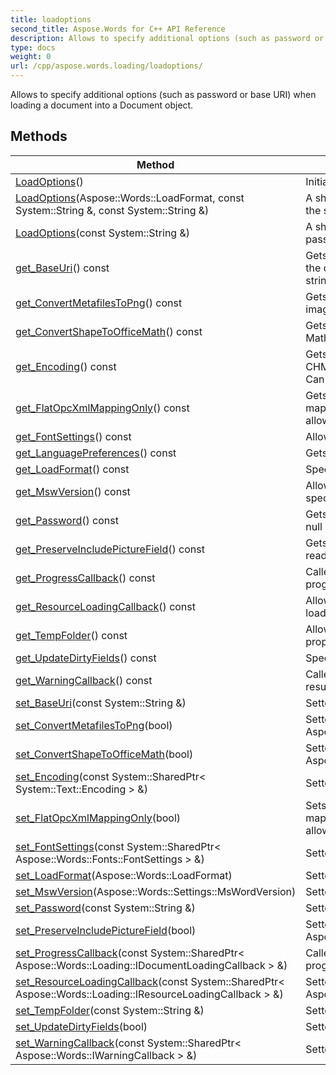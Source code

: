 ```yaml
---
title: loadoptions
second_title: Aspose.Words for C++ API Reference
description: Allows to specify additional options (such as password or base URI) when loading a document into a Document object. 
type: docs
weight: 0
url: /cpp/aspose.words.loading/loadoptions/
---
```


Allows to specify additional options (such as password or base URI) when loading a document into a Document object. 

## Methods

| Method | Description |
| --- | --- |
| [LoadOptions](./loadoptions/)() | Initializes a new instance of this class with default values.  |
| [LoadOptions](./loadoptions/)(Aspose::Words::LoadFormat, const System::String &, const System::String &) | A shortcut to initialize a new instance of this class with properties set to the specified values.  |
| [LoadOptions](./loadoptions/)(const System::String &) | A shortcut to initialize a new instance of this class with the specified password to load an encrypted document.  |
| [get_BaseUri](./get_baseuri/)() const | Gets or sets the string that will be used to resolve relative URIs found in the document into absolute URIs when required. Can be null or empty string. Default is null.  |
| [get_ConvertMetafilesToPng](./get_convertmetafilestopng/)() const | Gets or sets whether to convert metafile (Wmf or Emf) images to Png image format.  |
| [get_ConvertShapeToOfficeMath](./get_convertshapetoofficemath/)() const | Gets or sets whether to convert shapes with EquationXML to Office Math objects.  |
| [get_Encoding](./get_encoding/)() const | Gets or sets the encoding that will be used to load an HTML, TXT, or CHM document if the encoding is not specified inside the document. Can be null. Default is null.  |
| [get_FlatOpcXmlMappingOnly](./get_flatopcxmlmappingonly/)() const | Gets value determining which document formats are allowed to be mapped by XmlMapping. By default only FlatOpc document format is allowed to be mapped.  |
| [get_FontSettings](./get_fontsettings/)() const | Allows to specify document font settings.  |
| [get_LanguagePreferences](./get_languagepreferences/)() const | Gets language preferences that will be used when document is loading.  |
| [get_LoadFormat](./get_loadformat/)() const | Specifies the format of the document to be loaded. Default is Auto.  |
| [get_MswVersion](./get_mswversion/)() const | Allows to specify that the document loading process should match a specific MS Word version. Default value is Word2019 |
| [get_Password](./get_password/)() const | Gets or sets the password for opening an encrypted document. Can be null or empty string. Default is null.  |
| [get_PreserveIncludePictureField](./get_preserveincludepicturefield/)() const | Gets or sets whether to preserve the INCLUDEPICTURE field when reading Microsoft Word formats. The default value is false.  |
| [get_ProgressCallback](./get_progresscallback/)() const | Called during loading a document and accepts data about loading progress.  |
| [get_ResourceLoadingCallback](./get_resourceloadingcallback/)() const | Allows to control how external resources (images, style sheets) are loaded when a document is imported from HTML, MHTML.  |
| [get_TempFolder](./get_tempfolder/)() const | Allows to use temporary files when reading document. By default this property is **null** and no temporary files are used.  |
| [get_UpdateDirtyFields](./get_updatedirtyfields/)() const | Specifies whether to update the fields with the **dirty** attribute.  |
| [get_WarningCallback](./get_warningcallback/)() const | Called during a load operation, when an issue is detected that might result in data or formatting fidelity loss.  |
| [set_BaseUri](./set_baseuri/)(const System::String &) | Setter for Aspose::Words::Loading::LoadOptions::get_BaseUri.  |
| [set_ConvertMetafilesToPng](./set_convertmetafilestopng/)(bool) | Setter for Aspose::Words::Loading::LoadOptions::get_ConvertMetafilesToPng.  |
| [set_ConvertShapeToOfficeMath](./set_convertshapetoofficemath/)(bool) | Setter for Aspose::Words::Loading::LoadOptions::get_ConvertShapeToOfficeMath.  |
| [set_Encoding](./set_encoding/)(const System::SharedPtr< System::Text::Encoding > &) | Setter for Aspose::Words::Loading::LoadOptions::get_Encoding.  |
| [set_FlatOpcXmlMappingOnly](./set_flatopcxmlmappingonly/)(bool) | Sets value determining which document formats are allowed to be mapped by XmlMapping. By default only FlatOpc document format is allowed to be mapped.  |
| [set_FontSettings](./set_fontsettings/)(const System::SharedPtr< Aspose::Words::Fonts::FontSettings > &) | Setter for Aspose::Words::Loading::LoadOptions::get_FontSettings.  |
| [set_LoadFormat](./set_loadformat/)(Aspose::Words::LoadFormat) | Setter for Aspose::Words::Loading::LoadOptions::get_LoadFormat.  |
| [set_MswVersion](./set_mswversion/)(Aspose::Words::Settings::MsWordVersion) | Setter for Aspose::Words::Loading::LoadOptions::get_MswVersion.  |
| [set_Password](./set_password/)(const System::String &) | Setter for Aspose::Words::Loading::LoadOptions::get_Password.  |
| [set_PreserveIncludePictureField](./set_preserveincludepicturefield/)(bool) | Setter for Aspose::Words::Loading::LoadOptions::get_PreserveIncludePictureField.  |
| [set_ProgressCallback](./set_progresscallback/)(const System::SharedPtr< Aspose::Words::Loading::IDocumentLoadingCallback > &) | Called during loading a document and accepts data about loading progress.  |
| [set_ResourceLoadingCallback](./set_resourceloadingcallback/)(const System::SharedPtr< Aspose::Words::Loading::IResourceLoadingCallback > &) | Setter for Aspose::Words::Loading::LoadOptions::get_ResourceLoadingCallback.  |
| [set_TempFolder](./set_tempfolder/)(const System::String &) | Setter for Aspose::Words::Loading::LoadOptions::get_TempFolder.  |
| [set_UpdateDirtyFields](./set_updatedirtyfields/)(bool) | Setter for Aspose::Words::Loading::LoadOptions::get_UpdateDirtyFields.  |
| [set_WarningCallback](./set_warningcallback/)(const System::SharedPtr< Aspose::Words::IWarningCallback > &) | Setter for Aspose::Words::Loading::LoadOptions::get_WarningCallback.  |
